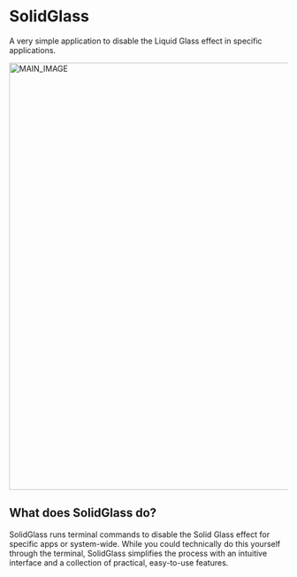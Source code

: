 # SolidGlass

A very simple application to disable the Liquid Glass effect in specific applications.

<img width="948" height="771" alt="MAIN_IMAGE" src="https://github.com/user-attachments/assets/2997fa84-cfdf-4f54-a9ee-d302d5308819" />

## What does SolidGlass do?

SolidGlass runs terminal commands to disable the Solid Glass effect for specific apps or system-wide.
While you could technically do this yourself through the terminal, SolidGlass simplifies the process with an intuitive interface and a collection of practical, easy-to-use features.
